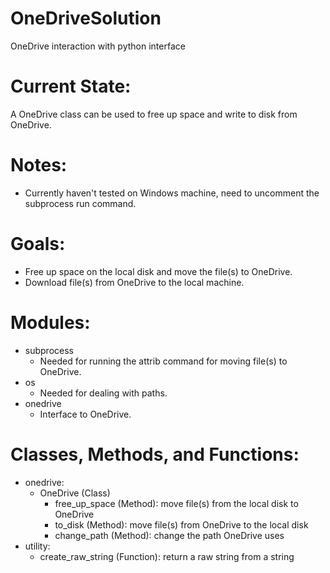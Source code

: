 # OneDriveSolution
OneDrive interaction with python interface

# Current State:
A OneDrive class can be used to free up space and write to disk from OneDrive.

# Notes:
- Currently haven't tested on Windows machine, need to uncomment the subprocess run command.

# Goals:
- Free up space on the local disk and move the file(s) to OneDrive.
- Download file(s) from OneDrive to the local machine.

# Modules:
- subprocess
  - Needed for running the attrib command for moving file(s) to OneDrive.
- os
  - Needed for dealing with paths.
- onedrive
  - Interface to OneDrive.

# Classes, Methods, and Functions:
- onedrive:
  - OneDrive (Class)
    - free_up_space (Method): move file(s) from the local disk to OneDrive
    - to_disk (Method): move file(s) from OneDrive to the local disk
    - change_path (Method): change the path OneDrive uses
- utility:
  - create_raw_string (Function): return a raw string from a string

